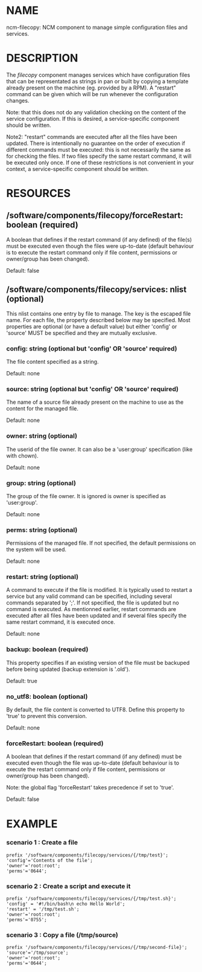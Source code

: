 # NAME

ncm-filecopy: NCM component to manage simple configuration files and services.

# DESCRIPTION

The _filecopy_ component manages services which have
configuration files that can be representated as strings in pan or built by copying
a template already present on the machine (eg. provided by a RPM).  A "restart"
command can be given which will be run whenever the configuration
changes.  

Note: that this does not do any validation checking on the content of
the service configuration.  If this is desired, a service-specific
component should be written.

Note2: "restart" commands are executed after all the files have been updated. There is intentionally no
guarantee on the order of execution if different commands must be executed: this is not necessarily the same
as for checking the files. If two files specify the same restart command, it will be executed only once. If
one of these restrictions is not convenient in your context, a service-specific
component should be written.

# RESOURCES

## /software/components/filecopy/forceRestart: boolean (required)

A boolean that defines if the restart command (if any defined) of the file(s) 
must be executed even though the files were up-to-date (default behaviour is to execute the
restart command only if file content, permissions or owner/group has been changed).

Default: false

## /software/components/filecopy/services: nlist (optional)

This nlist contains one entry by file to manage. The key is the escaped file name. For each file, the
property described below may be specified. Most properties are optional (or have a default value) but either
'config' or 'source' MUST be specified and they are mutually exclusive.

### config: string (optional but 'config' OR 'source' required)

The file content specified as a string.

Default: none

### source: string (optional but 'config' OR 'source' required)

The name of a source file already present on the machine to use as the content for the managed file.

Default: none

### owner: string (optional)

The userid of the file owner. It can also be a 'user:group' specification (like with chown).

Default: none

### group: string (optional)

The group of the file owner. It is ignored is owner is specified as 'user:group'.

Default: none

### perms: string (optional)

Permissions of the managed file. If not specified, the default permissions on the system will be used.

Default: none

### restart: string (optional)

A command to execute if the file is modified. It is typically used to restart a service but any valid
command can be specified, including several commands separated by ';'. If not specified, the file is
updated but no command is executed. As mentionned earlier, restart commands are executed after all files
have been updated and if several files specify the same restart command, it is executed once.

Default: none

### backup: boolean (required)

This property specifies if an existing version of the file must be backuped before being updated (backup
extension is '.old').

Default: true

### no\_utf8: boolean (optional)

By default, the file content is converted to UTF8. Define this property to 'true' to prevent this
conversion.

Default: none

### forceRestart: boolean (required)

A boolean that defines if the restart command (if any defined) 
must be executed even though the file was up-to-date (default behaviour is to execute the
restart command only if file content, permissions or owner/group has been changed).

Note: the global flag 'forceRestart' takes precedence if set to 'true'.

Default: false

# EXAMPLE

### scenario 1 : Create a file

    prefix '/software/components/filecopy/services/{/tmp/test}';
    'config'='Contents of the file';
    'owner'='root:root';
    'perms'='0644';

### scenario 2 : Create a script and execute it

    prefix '/software/components/filecopy/services/{/tmp/test.sh}';
    'config' = '#!/bin/bash\n echo Hello World';
    'restart' = '/tmp/test.sh';
    'owner'='root:root';
    'perms'='0755';

### scenario 3 : Copy a file (/tmp/source)

    prefix '/software/components/filecopy/services/{/tmp/second-file}';
    'source'='/tmp/source';
    'owner'='root:root';
    'perms'='0644';
